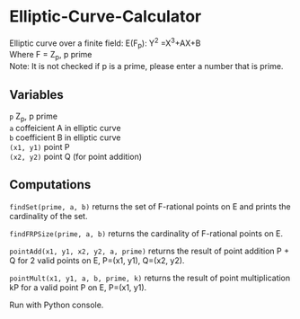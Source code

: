 # Elliptic-Curve-Calculator
Elliptic curve over a finite field: E(F<sub>p</sub>): Y<sup>2</sup> =X<sup>3</sup>+AX+B \
Where F = Z<sub>p</sub>, p prime\
Note: It is not checked if p is a prime, please enter a number that is prime.

## Variables
```p``` Z<sub>p</sub>, p prime \
```a``` coffeicient A in elliptic curve \
```b``` coefficient B in elliptic curve \
```(x1, y1)``` point P \
```(x2, y2)``` point Q (for point addition) 


## Computations

```findSet(prime, a, b)``` returns the set of F-rational points on E and prints the cardinality of the set. 

```findFRPSize(prime, a, b)``` returns the cardinality of F-rational points on E.

```pointAdd(x1, y1, x2, y2, a, prime)``` returns the result of point addition P + Q for 2 valid points on E, P=(x1, y1), Q=(x2, y2).

```pointMult(x1, y1, a, b, prime, k)``` returns the result of point multiplication kP for a valid point P on E, P=(x1, y1).

Run with Python console.
